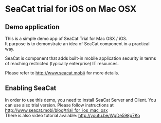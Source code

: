 SeaCat trial for iOS on Mac OSX
===============================

Demo application
----------------

This is a simple demo app of SeaCat Trial for Mac OSX / iOS.  
It purpose is to demonstrate an idea of SeaCat component in a practical way.

SeaCat is component that adds built-in mobile application security in terms of reaching restricted (typically enterprise) IT resources.

Please refer to http://www.seacat.mobi/ for more details.


Enabling SeaCat
---------------

In order to use this demo, you need to install SeaCat Server and Client. You can use also trial version.
Please follow instructions at http://www.seacat.mobi/blog/trial_for_ios_mac_osx  
There is also video tutorial avaiable: http://youtu.be/WgDe598p7Ko

